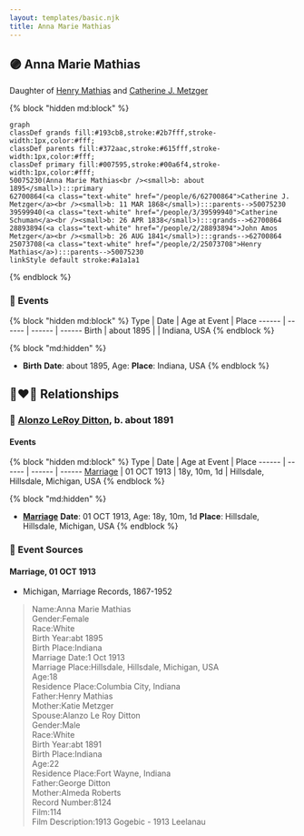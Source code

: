 ```yaml
---
layout: templates/basic.njk
title: Anna Marie Mathias
---
```

## 🟣 Anna Marie Mathias

Daughter of [Henry Mathias](/people/2/25073708) and [Catherine J. Metzger](/people/6/62700864)

{% block "hidden md:block" %}
```mermaid
graph
classDef grands fill:#193cb8,stroke:#2b7fff,stroke-width:1px,color:#fff;
classDef parents fill:#372aac,stroke:#615fff,stroke-width:1px,color:#fff;
classDef primary fill:#007595,stroke:#00a6f4,stroke-width:1px,color:#fff;
50075230(Anna Marie Mathias<br /><small>b: about 1895</small>):::primary
62700864(<a class="text-white" href="/people/6/62700864">Catherine J. Metzger</a><br /><small>b: 11 MAR 1868</small>):::parents-->50075230
39599940(<a class="text-white" href="/people/3/39599940">Catherine Schuman</a><br /><small>b: 26 APR 1838</small>):::grands-->62700864
28893894(<a class="text-white" href="/people/2/28893894">John Amos Metzger</a><br /><small>b: 26 AUG 1841</small>):::grands-->62700864
25073708(<a class="text-white" href="/people/2/25073708">Henry Mathias</a>):::parents-->50075230
linkStyle default stroke:#a1a1a1
```
{% endblock %}

### 📆 Events

{% block "hidden md:block" %}
Type | Date | Age at Event | Place
------ | ------ | ------ | ------
Birth | about 1895 |  | Indiana, USA
{% endblock %}

{% block "md:hidden" %}
- **Birth**
**Date**: about 1895, Age:
**Place**: Indiana, USA
{% endblock %}

## 👩‍❤️‍👨 Relationships

### 🔵 [Alonzo LeRoy Ditton](/people/8/83243356), b. about 1891

#### Events

{% block "hidden md:block" %}
Type | Date | Age at Event | Place
------ | ------ | ------ | ------
[Marriage](#event-family-0-event-0) | 01 OCT 1913 | 18y, 10m, 1d | Hillsdale, Hillsdale, Michigan, USA
{% endblock %}

{% block "md:hidden" %}
- **[Marriage](#event-family-0-event-0)**
**Date**: 01 OCT 1913, Age: 18y, 10m, 1d
**Place**: Hillsdale, Hillsdale, Michigan, USA
{% endblock %}

### 📰 Event Sources

#### <a id="event-family-0-event-0"></a> Marriage, 01 OCT 1913
* Michigan, Marriage Records, 1867-1952
>   
  > Name:Anna Marie Mathias  
  > Gender:Female  
  > Race:White  
  > Birth Year:abt 1895  
  > Birth Place:Indiana  
  > Marriage Date:1 Oct 1913  
  > Marriage Place:Hillsdale, Hillsdale, Michigan, USA  
  > Age:18  
  > Residence Place:Columbia City, Indiana  
  > Father:Henry Mathias  
  > Mother:Katie Metzger  
  > Spouse:Alanzo Le Roy Ditton  
  > Gender:Male  
  > Race:White  
  > Birth Year:abt 1891  
  > Birth Place:Indiana  
  > Age:22  
  > Residence Place:Fort Wayne, Indiana  
  > Father:George Ditton  
  > Mother:Almeda Roberts  
  > Record Number:8124  
  > Film:114  
  > Film Description:1913 Gogebic - 1913 Leelanau